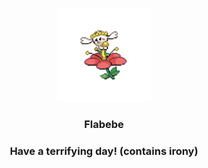 <p align="center">
    <img src="https://raw.githubusercontent.com/PokeAPI/sprites/master/sprites/pokemon/669.png" width="150" height="150">
</p>
<h3 align="center"> <b>Flabebe</b></h3>
<h3 align="center">Have a terrifying day! (contains irony)</h3>
